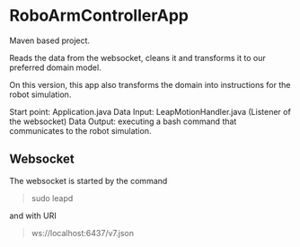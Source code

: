 # RoboArmControllerApp

Maven based project. 

Reads the data from the websocket, cleans it and transforms it to our preferred domain model.

On this version, this app also transforms the domain into instructions for the robot simulation.

Start point: Application.java
Data Input: LeapMotionHandler.java (Listener of the websocket) 
Data Output: executing a bash command that communicates to the robot simulation.

## Websocket

The websocket is started by the command

> sudo leapd

and with URI 

>ws://localhost:6437/v7.json